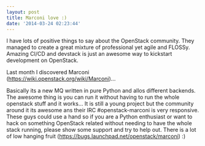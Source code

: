 ```yaml
---
layout: post
title: Marconi love :)
date: '2014-03-24 02:23:44'
---
```


I have lots of positive things to say about the OpenStack community. They managed to create a great mixture of professional yet agile and FLOSSy. Amazing CI/CD and devstack is just an awesome way to kickstart development on OpenStack.

Last month I discovered Marconi (https://wiki.openstack.org/wiki/Marconi)... 

Basically its a new MQ written in pure Python and allos different backends. The awesome thing is you can run it without having to run the whole openstack stuff and it works... It is still a young project but the community around it its awesome ans their IRC #openstack-marconi is very responsive. These guys could use a hand so if you are a Python enthusiast or want to hack on something OpenStack related without needing to have the whole stack running, please show some support and try to help out. There is a lot of low hanging fruit (https://bugs.launchpad.net/openstack/marconi) :)



